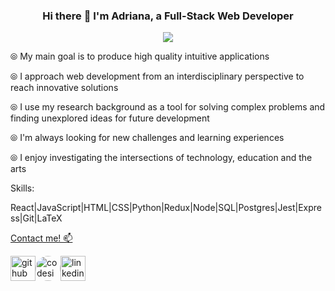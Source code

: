 
  <h3 align="center">
Hi there 👋 I'm Adriana, a Full-Stack Web Developer 
</h3>
<p align="center">
  <img src=https://user-images.githubusercontent.com/61773059/108450190-5c707980-722a-11eb-914e-74c029a1f6af.jpg> 
</p>

⦾ My main goal is to produce high quality intuitive applications 

⦾ I approach web development from an interdisciplinary perspective to reach innovative solutions

⦾ I use my research background as a tool for solving complex problems and finding unexplored ideas for future development

⦾ I'm always looking for new challenges and learning experiences

⦾ I enjoy investigating the intersections of technology, education and the arts 


Skills:

React|JavaScript|HTML|CSS|Python|Redux|Node|SQL|Postgres|Jest|Express|Git|LaTeX

<a href="mailto:atoledosantiago1@gmail.com" >Contact me! 📫 


[<img src='https://cdn3.iconfinder.com/data/icons/social-network-round-gloss-shine/512/GitHub_Social-Network-Communicate-Page-Curl-Effect-Circle-Glossy-Shadow-Shine.png' alt='github' height='40'>](https://github.com/atoledo1)[<img src='https://cdn.dribbble.com/users/2077073/screenshots/6547756/codesignal.gif' alt='codesignal' height='40' style='border-radius: 50%'>](https://app.codesignal.com/profile/adriana_t2)[<img src='https://cdn3.iconfinder.com/data/icons/social-network-round-gloss-shine/512/LinkedIn_Social-Network-Communicate-Page-Curl-Effect-Circle-Glossy-Shadow-Shine.png' alt='linkedin' height='40'>](https://www.linkedin.com/in/atoledo4/)

